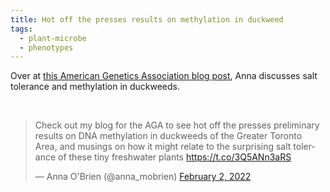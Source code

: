```yaml
---
title: Hot off the presses results on methylation in duckweed
tags:
  - plant-microbe
  - phenotypes
---
```


<!-- # Heading 1 -->

 Over at [this American Genetics Association blog post](https://blog.theaga.org/the-little-plant-that-could-does-epigenetics-explain-how-a-freshwater-plant-lives-a-salty-life/), Anna discusses salt tolerance and methylation in duckweeds.
 
<br>

<blockquote class="twitter-tweet"><p lang="en" dir="ltr">Check out my blog for the AGA to see hot off the presses preliminary results on DNA methylation in duckweeds of the Greater Toronto Area, and musings on how it might relate to the surprising salt tolerance of these tiny freshwater plants <a href="https://t.co/3Q5ANn3aRS">https://t.co/3Q5ANn3aRS</a></p>&mdash; Anna O&#39;Brien (@anna_mobrien) <a href="https://twitter.com/anna_mobrien/status/1488939266566770699?ref_src=twsrc%5Etfw">February 2, 2022</a></blockquote> <script async src="https://platform.twitter.com/widgets.js" charset="utf-8"></script> 
